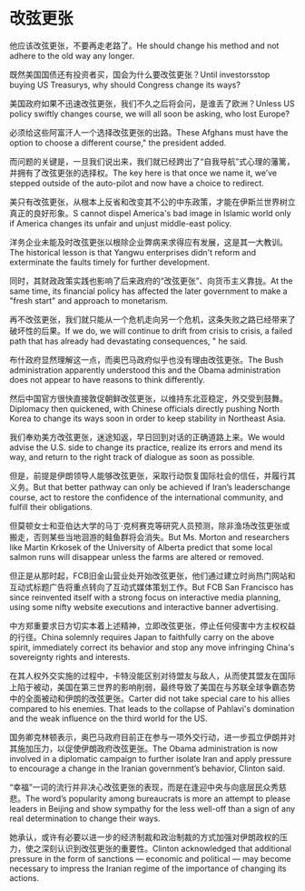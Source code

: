 # 改弦更张

<p><span class="chinese">他应该改弦更张，不要再走老路了。</span><span class="english">He should change his method and not adhere to the old way any longer.</span></p>

<p><span class="chinese">既然美国国债还有投资者买，国会为什么要改弦更张？</span><span class="english">Until investorsstop buying US Treasurys, why should Congress change its ways?</span></p>

<p><span class="chinese">美国政府如果不迅速改弦更张，我们不久之后将会问，是谁丢了欧洲？</span><span class="english">Unless US policy swiftly changes course, we will all soon be asking, who lost Europe?</span></p>

<p><span class="chinese">必须给这些阿富汗人一个选择改弦更张的出路。</span><span class="english">These Afghans must have the option to choose a different course," the president added.</span></p>

<p><span class="chinese">而问题的关键是，一旦我们说出来，我们就已经跨出了“自我导航”式心理的藩篱，并拥有了改弦更张的选择权。</span><span class="english">The key here is that once we name it, we’ve stepped outside of the auto-pilot and now have a choice to redirect.</span></p>

<p><span class="chinese">美只有改弦更张，从根本上反省和改变其不公的中东政策，才能在伊斯兰世界树立真正的良好形象。</span><span class="english">S cannot dispel America's bad image in Islamic world only if America changes its unfair and unjust middle-east policy.</span></p>

<p><span class="chinese">洋务企业未能及时改弦更张以根除企业弊病来求得应有发展，这是其一大教训。</span><span class="english">The historical lesson is that Yangwu enterprises didn't reform and exterminate the faults timely for further development.</span></p>

<p><span class="chinese">同时，其财政政策实践也影响了后来政府的“改弦更张”、向货币主义靠拢。</span><span class="english">At the same time, its financial policy has affected the later government to make a "fresh start" and approach to monetarism.</span></p>

<p><span class="chinese">再不改弦更张，我们就只能从一个危机走向另一个危机，这条失败之路已经带来了破坏性的后果。</span><span class="english">If we do, we will continue to drift from crisis to crisis, a failed path that has already had devastating consequences, " he said.</span></p>

<p><span class="chinese">布什政府显然理解这一点，而奥巴马政府似乎也没有理由改弦更张。</span><span class="english">The Bush administration apparently understood this and the Obama administration does not appear to have reasons to think differently.</span></p>

<p><span class="chinese">然后中国官方很快直接敦促朝鲜改弦更张，以维持东北亚稳定，外交受到鼓舞。</span><span class="english">Diplomacy then quickened, with Chinese officials directly pushing North Korea to change its ways soon in order to keep stability in Northeast Asia.</span></p>

<p><span class="chinese">我们奉劝美方改弦更张，迷途知返，早日回到对话的正确道路上来。</span><span class="english">We would advise the U.S. side to change its practice, realize its errors and mend its way, and return to the right track of dialogue as soon as possible.</span></p>

<p><span class="chinese">但是，前提是伊朗领导人能够改弦更张，采取行动恢复国际社会的信任，并履行其义务。</span><span class="english">But that better pathway can only be achieved if Iran’s leaderschange course, act to restore the confidence of the international community, and fulfill their obligations.</span></p>

<p><span class="chinese">但莫顿女士和亚伯达大学的马丁‧克柯赛克等研究人员预测，除非渔场改弦更张或搬走，否则某些当地洄游的鲑鱼群将会消失。</span><span class="english">But Ms. Morton and researchers like Martin Krkosek of the University of Alberta predict that some local salmon runs will disappear unless the farms are altered or removed.</span></p>

<p><span class="chinese">但正是从那时起，FCB旧金山营业处开始改弦更张，他们通过建立时尚热门网站和互动式标题广告将重点转向了互动式媒体策划工作。</span><span class="english">But FCB San Francisco has since reinvented itself with a strong focus on interactive media planning, using some nifty website executions and interactive banner advertising.</span></p>

<p><span class="chinese">中方郑重要求日方切实本着上述精神，立即改弦更张，停止任何侵害中方主权权益的行径。</span><span class="english">China solemnly requires Japan to faithfully carry on the above spirit, immediately correct its behavior and stop any move infringing China's sovereignty rights and interests.</span></p>

<p><span class="chinese">在其人权外交实施的过程中，卡特没能区别对待盟友与敌人，从而使其盟友在国际上陷于被动，美国在第三世界的影响削弱，最终导致了美国在与苏联全球争霸态势中的全面被动和伊朗的改弦更张。</span><span class="english">Carter did not take special care to his allies compared to his enemies. That leads to the collapse of Pahlavi's domination and the weak influence on the third world for the US.</span></p>

<p><span class="chinese">国务卿克林顿表示，奥巴马政府目前正在参与一项外交行动，进一步孤立伊朗并对其施加压力，以促使伊朗政府改弦更张。</span><span class="english">The Obama administration is now involved in a diplomatic campaign to further isolate Iran and apply pressure to encourage a change in the Iranian government’s behavior, Clinton said.</span></p>

<p><span class="chinese">“幸福”一词的流行并非决心改弦更张的表现，而是在逢迎中央与向底层民众秀慈悲。</span><span class="english">The word’s popularity among bureaucrats is more an attempt to please leaders in Beijing and show sympathy for the less well-off than a sign of any real determination to change their ways.</span></p>

<p><span class="chinese">她承认，或许有必要以进一步的经济制裁和政治制裁的方式加强对伊朗政权的压力，使之深刻认识到改弦更张的重要性。</span><span class="english">Clinton acknowledged that additional pressure in the form of sanctions — economic and political — may become necessary to impress the Iranian regime of the importance of changing its actions.</span></p>

